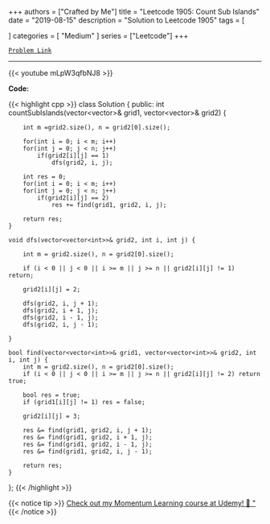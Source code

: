 
+++
authors = ["Crafted by Me"]
title = "Leetcode 1905: Count Sub Islands"
date = "2019-08-15"
description = "Solution to Leetcode 1905"
tags = [
    
]
categories = [
    "Medium"
]
series = ["Leetcode"]
+++



[`Problem Link`](https://leetcode.com/problems/count-sub-islands/description/)

---

{{< youtube mLpW3qfbNJ8 >}}

**Code:**

{{< highlight cpp >}}
class Solution {
public:
    int countSubIslands(vector<vector<int>>& grid1, vector<vector<int>>& grid2) {
        
        int m =grid2.size(), n = grid2[0].size();
        
        for(int i = 0; i < m; i++)
        for(int j = 0; j < n; j++)
            if(grid2[i][j] == 1)
                dfs(grid2, i, j);
        
        int res = 0;
        for(int i = 0; i < m; i++)
        for(int j = 0; j < n; j++)
            if(grid2[i][j] == 2)
                res += find(grid1, grid2, i, j);
        
        return res;
    }
    
    void dfs(vector<vector<int>>& grid2, int i, int j) {

        int m = grid2.size(), n = grid2[0].size();

        if (i < 0 || j < 0 || i >= m || j >= n || grid2[i][j] != 1) return;

        grid2[i][j] = 2;

        dfs(grid2, i, j + 1);
        dfs(grid2, i + 1, j);
        dfs(grid2, i - 1, j);
        dfs(grid2, i, j - 1);

    }

    bool find(vector<vector<int>>& grid1, vector<vector<int>>& grid2, int i, int j) {
        int m = grid2.size(), n = grid2[0].size();
        if (i < 0 || j < 0 || i >= m || j >= n || grid2[i][j] != 2) return true;

        bool res = true;
        if (grid1[i][j] != 1) res = false;

        grid2[i][j] = 3;

        res &= find(grid1, grid2, i, j + 1);
        res &= find(grid1, grid2, i + 1, j);
        res &= find(grid1, grid2, i - 1, j);
        res &= find(grid1, grid2, i, j - 1);

        return res;
    }

};
{{< /highlight >}}



{{< notice tip >}}
[Check out my Momentum Learning course at Udemy! 🚀 "](https://www.udemy.com/course/blind-75-the-data-structures-and-algorithms-essentials/)
{{< /notice >}}

